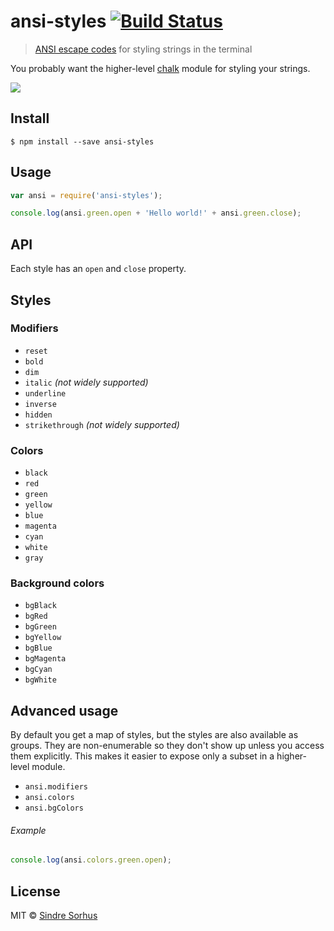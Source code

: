 # ansi-styles [![Build Status](https://travis-ci.org/chalk/ansi-styles.svg?branch=master)](https://travis-ci.org/chalk/ansi-styles)

> [ANSI escape codes](http://en.wikipedia.org/wiki/ANSI_escape_code#Colors_and_Styles) for styling strings in the terminal

You probably want the higher-level [chalk](https://github.com/chalk/chalk) module for styling your strings.

![](screenshot.png)

## Install

```
$ npm install --save ansi-styles
```

## Usage

```js
var ansi = require('ansi-styles');

console.log(ansi.green.open + 'Hello world!' + ansi.green.close);
```

## API

Each style has an `open` and `close` property.

## Styles

### Modifiers

- `reset`
- `bold`
- `dim`
- `italic` _(not widely supported)_
- `underline`
- `inverse`
- `hidden`
- `strikethrough` _(not widely supported)_

### Colors

- `black`
- `red`
- `green`
- `yellow`
- `blue`
- `magenta`
- `cyan`
- `white`
- `gray`

### Background colors

- `bgBlack`
- `bgRed`
- `bgGreen`
- `bgYellow`
- `bgBlue`
- `bgMagenta`
- `bgCyan`
- `bgWhite`

## Advanced usage

By default you get a map of styles, but the styles are also available as groups. They are non-enumerable so they don't show up unless you access them explicitly. This makes it easier to expose only a subset in a higher-level module.

- `ansi.modifiers`
- `ansi.colors`
- `ansi.bgColors`

###### Example

```js
console.log(ansi.colors.green.open);
```

## License

MIT © [Sindre Sorhus](http://sindresorhus.com)
